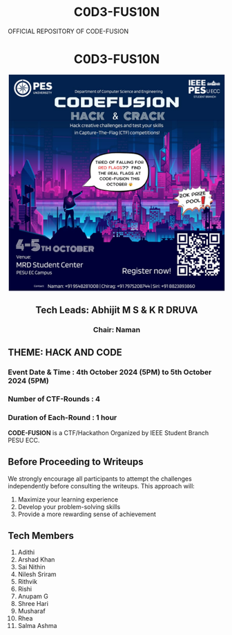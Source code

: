 # <h1 align="center">C0D3-FUS10N</h1>
OFFICIAL REPOSITORY OF CODE-FUSION

<div align="center">
  <h1>C0D3-FUS10N</h1>
  <img src="Poster.jpeg" alt="Poster" width="500">
  
  <h2>Tech Leads: Abhijit M S & K R DRUVA</h2>
  <h3>Chair: Naman</h3>
</div>

## THEME: HACK AND CODE
### Event Date & Time : 4th October 2024 (5PM) to 5th October 2024 (5PM)
### Number of CTF-Rounds : 4
### Duration of Each-Round : 1 hour
**CODE-FUSION** is a CTF/Hackathon Organized by IEEE Student Branch PESU ECC.


## Before Proceeding to Writeups
We strongly encourage all participants to attempt the challenges independently before consulting the writeups. This approach will:

1. Maximize your learning experience
2. Develop your problem-solving skills
3. Provide a more rewarding sense of achievement

## Tech Members
1. Adithi
2. Arshad Khan
3. Sai Nithin
4. Nilesh Sriram
5. Rithvik
6. Rishi
7. Anupam G
8. Shree Hari
9. Musharaf
10. Rhea
11. Salma Ashma



